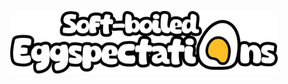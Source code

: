 <p align='center'><img align='center' src='https://github.com/Soft-Boiled-Eggspectations/.github/blob/main/.img/banner.png?raw=true' width='85%' alt="Soft-Boiled Eggspectations"></p>
